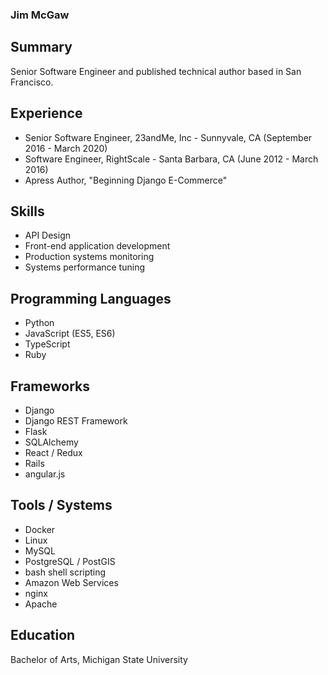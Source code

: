 ### Jim McGaw

## Summary
Senior Software Engineer and published technical author based in San Francisco.

## Experience
* Senior Software Engineer, 23andMe, Inc - Sunnyvale, CA (September 2016 - March 2020)
* Software Engineer, RightScale - Santa Barbara, CA (June 2012 - March 2016)
* Apress Author, "Beginning Django E-Commerce"

## Skills
* API Design
* Front-end application development
* Production systems monitoring
* Systems performance tuning

## Programming Languages
* Python
* JavaScript (ES5, ES6)
* TypeScript
* Ruby

## Frameworks
* Django
* Django REST Framework
* Flask
* SQLAlchemy
* React / Redux
* Rails
* angular.js

## Tools / Systems
* Docker
* Linux
* MySQL
* PostgreSQL / PostGIS
* bash shell scripting
* Amazon Web Services
* nginx
* Apache

## Education
Bachelor of Arts, Michigan State University